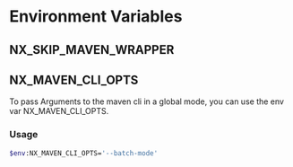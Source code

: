 # Environment Variables

## NX_SKIP_MAVEN_WRAPPER

## NX_MAVEN_CLI_OPTS

To pass Arguments to the maven cli in a global mode, you can use the env var NX_MAVEN_CLI_OPTS.

### Usage

```bash
$env:NX_MAVEN_CLI_OPTS='--batch-mode'
```
